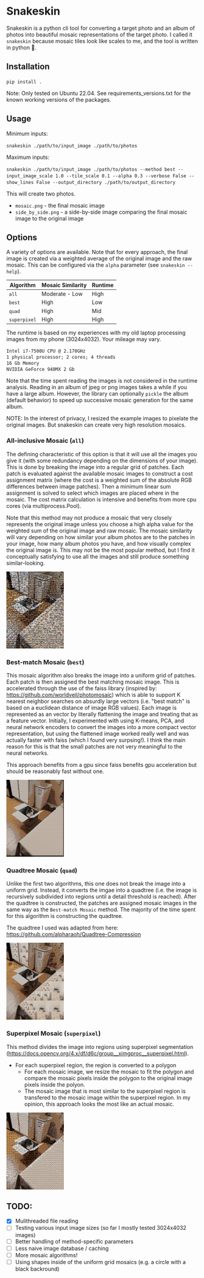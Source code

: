 # Snakeskin

Snakeskin is a python cli tool for converting a target photo and an album of photos into beautiful mosaic representations of the target photo. I called it `snakeskin` because mosaic tiles look like scales to me, and the tool is written in python :snake:.

## Installation

`pip install .`

Note: Only tested on Ubuntu 22.04. See requirements_versions.txt for the known working versions of the packages.

## Usage

Minimum inputs:

`snakeskin ./path/to/input_image ./path/to/photos`

Maximum inputs:

`snakeskin ./path/to/input_image ./path/to/photos --method best --input_image_scale 1.0 --tile_scale 0.1 --alpha 0.3 --verbose False --show_lines False --output_directory ./path/to/output_directory`

This will create two photos.
- `mosaic.png` - the final mosaic image
- `side_by_side.png` - a side-by-side image comparing the final mosaic image to the original image

## Options

A variety of options are available. Note that for every approach, the final image is created via a weighted average of the original image and the raw mosaic. This can be configured via the `alpha` parameter (see `snakeskin --help`).

| Algorithm  | Mosaic Similarity  | Runtime  |
|---|---|---|
| `all`  |  Moderate - Low | High  |
| `best`  | High  |  Low |
| `quad`  | High  | Mid  |
| `superpixel`  | High  |  High |

The runtime is based on my experiences with my old laptop processing images from my phone (3024x4032). Your mileage may vary.
```
Intel i7-7500U CPU @ 2.170GHz
1 physical processor; 2 cores; 4 threads
16 Gb Memory
NVIDIA GeForce 940MX 2 Gb
```

Note that the time spent reading the images is not considered in the runtime analysis. Reading in an album of jpeg or png images takes a while if you have a large album. However, the library can optionally `pickle` the album (default behavior) to speed up successive mosaic generation for the same album. 

NOTE: In the interest of privacy, I resized the example images to pixelate the original images. But snakeskin can create very high resolution mosaics.

### All-inclusive Mosaic (`all`)

The defining characteristic of this option is that it will use all the images you give it (with some redundancy depending on the dimensions of your image). This is done by breaking the image into a regular grid of patches. Each patch is evaluated against the available mosaic images to construct a cost assignment matrix (where the cost is a weighted sum of the absolute RGB differences between image patches). Then a minimum linear sum assignment is solved to select which images are placed where in the mosaic. The cost matrix calculation is intensive and benefits from more cpu cores (via multiprocess.Pool).

Note that this method may not produce a mosaic that very closely represents the original image unless you choose a high alpha value for the weighted sum of the original image and raw mosaic. The mosaic similarity will vary depending on how similar your album photos are to the patches in your image, how many album photos you have, and how visually complex the original image is. This may not be the most popular method, but I find it conceptually satisfying to use all the images and still produce something similar-looking.

![All-inclusive Mosaic](photos/all.png)

### Best-match Mosaic (`best`)

This mosaic algorithm also breaks the image into a uniform grid of patches. Each patch is then assigned the best matching mosaic image. This is accelerated through the use of the faiss library (inspired by: https://github.com/worldveil/photomosaic) which is able to support K nearest neighbor searches on absurdly large vectors (i.e. "best match" is based on a euclidean distance of image RGB values). Each image is represented as an vector by literally flattening the image and treating that as a feature vector. Initially, I experimented with using K-means, PCA, and neural network encoders to convert the images into a more compact vector representation, but using the flattened image worked really well and was actually faster with faiss (which I found very surpsing!). I think the main reason for this is that the small patches are not very meaningful to the neural networks. 

This approach benefits from a gpu since faiss benefits gpu acceleration but should be reasonably fast without one.

![Best-match Mosaic](photos/best.png)

### Quadtree Mosaic (`quad`)

Unlike the first two algorithms, this one does not break the image into a uniform grid. Instead, it converts the imgae into a quadtree (i.e. the image is recursively subdivided into regions until a detail threshold is reached). After the quadtree is constructed, the patches are assigned mosaic images in the same way as the `Best-match Mosaic` method. The majority of the time spent for this algorithm is constructing the quadtree.

The quadtree I used was adapted from here: https://github.com/alpharaoh/Quadtree-Compression

![Quadtree Mosaic](photos/quad.png)

### Superpixel Mosaic  (`superpixel`)

This method divides the image into regions using superpixel segmentation (https://docs.opencv.org/4.x/df/d6c/group__ximgproc__superpixel.html).
- For each superpixel region, the region is converted to a polygon
  - For each mosaic image, we resize the mosaic to fit the polygon and compare the mosaic pixels inside the polygon to the original image pixels inside the polyon.
  - The mosaic image that is most similar to the superpixel region is transfered to the mosaic image within the superpixel region.
In my opinion, this approach looks the most like an actual mosaic.

![Superpixel Mosaic](photos/superpixel.png)

## TODO:
- [x] Mulithreaded file reading
- [ ] Testing various input image sizes (so far I mostly tested 3024x4032 images)
- [ ] Better handling of method-specific parameters
- [ ] Less naive image database / caching
- [ ] More mosaic algorithms!
- [ ] Using shapes inside of the uniform grid mosaics (e.g. a circle with a black backround)
